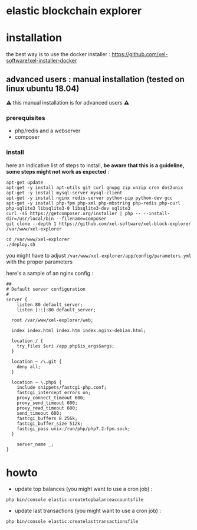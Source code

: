 elastic blockchain explorer
=======

# installation

the best way is to use the docker installer : https://github.com/xel-software/xel-installer-docker

## advanced users : manual installation (tested on linux ubuntu 18.04)

:warning: this manual installation is for advanced users :warning:

### prerequisites

- php/redis and a webserver
- composer

### install

here an indicative list of steps to install, **be aware that this is a guideline, some steps might not work as expected** :

```
apt-get update
apt-get -y install apt-utils git curl gnupg zip unzip cron dos2unix
apt-get -y install mysql-server mysql-client
apt-get -y install nginx redis-server python-pip python-dev gcc
apt-get -y install php-fpm php-xml php-mbstring php-redis php-curl php-sqlite3 libsqlite3-0 libsqlite3-dev sqlite3
curl -sS https://getcomposer.org/installer | php -- --install-dir=/usr/local/bin --filename=composer
git clone --depth 1 https://github.com/xel-software/xel-block-explorer /var/www/xel-explorer

cd /var/www/xel-explorer
./deploy.sh
```

you might have to adjust `/var/www/xel-explorer/app/config/parameters.yml` with the proper parameters

here's a sample of an nginx config :

```
##
# Default server configuration
#
server {
	listen 80 default_server;
	listen [::]:80 default_server;

  root /var/www/xel-explorer/web;

  index index.html index.htm index.nginx-debian.html;

  location / {
    try_files $uri /app.php$is_args$args;
  }

  location ~ /\.git {
    deny all;
  }

  location ~ \.php$ {
    include snippets/fastcgi-php.conf;
    fastcgi_intercept_errors on;
    proxy_connect_timeout 600;
    proxy_send_timeout 600;
    proxy_read_timeout 600;
    send_timeout 600;
    fastcgi_buffers 8 256k;
    fastcgi_buffer_size 512k;
    fastcgi_pass unix:/run/php/php7.2-fpm.sock;
  }

	server_name _;
}
```

# howto

- update top balances (you might want to use a cron job) :

`php bin/console elastic:createtopbalanceaccountsfile`

- update last transactions (you might want to use a cron job) :

`php bin/console elastic:createlasttransactionsfile`
